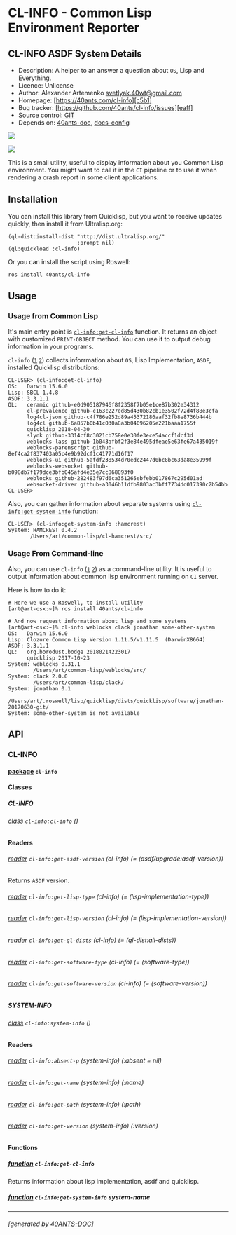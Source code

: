 <a id="x-28CL-INFO-DOCS-2FINDEX-3A-40README-2040ANTS-DOC-2FLOCATIVES-3ASECTION-29"></a>

# CL-INFO - Common Lisp Environment Reporter

<a id="cl-info-asdf-system-details"></a>

## CL-INFO ASDF System Details

* Description: A helper to an answer a question about `OS`, Lisp and Everything.
* Licence: Unlicense
* Author: Alexander Artemenko <svetlyak.40wt@gmail.com>
* Homepage: [https://40ants.com/cl-info][c5b1]
* Bug tracker: [https://github.com/40ants/cl-info/issues][eaff]
* Source control: [GIT][c2be]
* Depends on: [40ants-doc][2c00], [docs-config][ce67]

[![](https://github-actions.40ants.com/40ants/cl-info/matrix.svg?only=ci.run-tests)][3904]

![](http://quickdocs.org/badge/cl-info.svg)

This is a small utility, useful to display information about you Common
Lisp environment. You might want to call it in the `CI` pipeline or
to use it when rendering a crash report in some client applications.

<a id="x-28CL-INFO-DOCS-2FINDEX-3A-3A-40INSTALLATION-2040ANTS-DOC-2FLOCATIVES-3ASECTION-29"></a>

## Installation

You can install this library from Quicklisp, but you want to receive updates quickly, then install it from Ultralisp.org:

```
(ql-dist:install-dist "http://dist.ultralisp.org/"
                      :prompt nil)
(ql:quickload :cl-info)
```
Or you can install the script using Roswell:

```
ros install 40ants/cl-info
```
<a id="x-28CL-INFO-DOCS-2FINDEX-3A-3A-40USAGE-2040ANTS-DOC-2FLOCATIVES-3ASECTION-29"></a>

## Usage

<a id="usage-from-common-lisp"></a>

### Usage from Common Lisp

It's main entry point is [`cl-info:get-cl-info`][5b06] function. It returns an object with
customized `PRINT-OBJECT` method. You can use it to output debug
information in your programs.

`cl-info` ([`1`][047c] [`2`][8682]) collects inforrmation about `OS`, Lisp Implementation, `ASDF`, installed
Quicklisp distributions:

```text
CL-USER> (cl-info:get-cl-info)
OS:   Darwin 15.6.0
Lisp: SBCL 1.4.8
ASDF: 3.3.1.1
QL:   ceramic github-e0d905187946f8f2358f7b05e1ce87b302e34312
      cl-prevalence github-c163c227ed85d430b82cb1e3502f72d4f88e3cfa
      log4cl-json github-c4f786e252d89a45372186aaf32fb8e8736b444b
      log4cl github-6a857b0b41c030a8a3b04096205e221baaa1755f
      quicklisp 2018-04-30
      slynk github-3314cf8c3021cb758e0e30fe3ece54accf1dcf3d
      weblocks-lass github-1b043afbf2f3e84e495dfeae5e63fe67a435019f
      weblocks-parenscript github-8ef4ca2f837403a05c4e9b92dcf1c41771d16f17
      weblocks-ui github-5afdf238534d70edc2447d0bc8bc63da8e35999f
      weblocks-websocket github-b098db7f179dce3bfb045afd4e35e7cc868893f0
      weblocks github-282483f97d6ca351265ebfebb017867c295d01ad
      websocket-driver github-a3046b11dfb9803ac3bff7734dd017390c2b54bb
CL-USER>
```
Also, you can gather information about separate systems using [`cl-info:get-system-info`][9306]
function:

```text
CL-USER> (cl-info:get-system-info :hamcrest)
System: HAMCREST 0.4.2
       /Users/art/common-lisp/cl-hamcrest/src/
```
<a id="usage-from-command-line"></a>

### Usage From Command-line

Also, you can use `cl-info` ([`1`][047c] [`2`][8682]) as a command-line utility. It is useful to
output information about common lisp environment running on `CI` server.

Here is how to do it:

```shell
# Here we use a Roswell, to install utility
[art@art-osx:~]% ros install 40ants/cl-info
   
# And now request information about lisp and some systems
[art@art-osx:~]% cl-info weblocks clack jonathan some-other-system
OS:   Darwin 15.6.0
Lisp: Clozure Common Lisp Version 1.11.5/v1.11.5  (DarwinX8664)
ASDF: 3.3.1.1
QL:   org.borodust.bodge 20180214223017
      quicklisp 2017-10-23
System: weblocks 0.31.1
        /Users/art/common-lisp/weblocks/src/
System: clack 2.0.0
        /Users/art/common-lisp/clack/
System: jonathan 0.1
        /Users/art/.roswell/lisp/quicklisp/dists/quicklisp/software/jonathan-20170630-git/
System: some-other-system is not available
```
<a id="x-28CL-INFO-DOCS-2FINDEX-3A-3A-40API-2040ANTS-DOC-2FLOCATIVES-3ASECTION-29"></a>

## API

<a id="x-28CL-INFO-DOCS-2FINDEX-3A-3A-40CL-INFO-3FPACKAGE-2040ANTS-DOC-2FLOCATIVES-3ASECTION-29"></a>

### CL-INFO

<a id="x-28-23A-28-287-29-20BASE-CHAR-20-2E-20-22CL-INFO-22-29-20PACKAGE-29"></a>

#### [package](cc9c) `cl-info`

<a id="x-28CL-INFO-DOCS-2FINDEX-3A-3A-7C-40CL-INFO-3FClasses-SECTION-7C-2040ANTS-DOC-2FLOCATIVES-3ASECTION-29"></a>

#### Classes

<a id="x-28CL-INFO-DOCS-2FINDEX-3A-3A-40CL-INFO-24CL-INFO-3FCLASS-2040ANTS-DOC-2FLOCATIVES-3ASECTION-29"></a>

##### CL-INFO

<a id="x-28CL-INFO-3ACL-INFO-20CLASS-29"></a>

###### [class](9df3) `cl-info:cl-info` ()

**Readers**

<a id="x-28CL-INFO-3AGET-ASDF-VERSION-20-2840ANTS-DOC-2FLOCATIVES-3AREADER-20CL-INFO-3ACL-INFO-29-29"></a>

###### [reader](414f) `cl-info:get-asdf-version` (cl-info) (= (asdf/upgrade:asdf-version))

Returns `ASDF` version.

<a id="x-28CL-INFO-3AGET-LISP-TYPE-20-2840ANTS-DOC-2FLOCATIVES-3AREADER-20CL-INFO-3ACL-INFO-29-29"></a>

###### [reader](8851) `cl-info:get-lisp-type` (cl-info) (= (lisp-implementation-type))

<a id="x-28CL-INFO-3AGET-LISP-VERSION-20-2840ANTS-DOC-2FLOCATIVES-3AREADER-20CL-INFO-3ACL-INFO-29-29"></a>

###### [reader](e036) `cl-info:get-lisp-version` (cl-info) (= (lisp-implementation-version))

<a id="x-28CL-INFO-3AGET-QL-DISTS-20-2840ANTS-DOC-2FLOCATIVES-3AREADER-20CL-INFO-3ACL-INFO-29-29"></a>

###### [reader](c135) `cl-info:get-ql-dists` (cl-info) (= (ql-dist:all-dists))

<a id="x-28CL-INFO-3AGET-SOFTWARE-TYPE-20-2840ANTS-DOC-2FLOCATIVES-3AREADER-20CL-INFO-3ACL-INFO-29-29"></a>

###### [reader](ec99) `cl-info:get-software-type` (cl-info) (= (software-type))

<a id="x-28CL-INFO-3AGET-SOFTWARE-VERSION-20-2840ANTS-DOC-2FLOCATIVES-3AREADER-20CL-INFO-3ACL-INFO-29-29"></a>

###### [reader](40bc) `cl-info:get-software-version` (cl-info) (= (software-version))

<a id="x-28CL-INFO-DOCS-2FINDEX-3A-3A-40CL-INFO-24SYSTEM-INFO-3FCLASS-2040ANTS-DOC-2FLOCATIVES-3ASECTION-29"></a>

##### SYSTEM-INFO

<a id="x-28CL-INFO-3ASYSTEM-INFO-20CLASS-29"></a>

###### [class](cfb9) `cl-info:system-info` ()

**Readers**

<a id="x-28CL-INFO-3AABSENT-P-20-2840ANTS-DOC-2FLOCATIVES-3AREADER-20CL-INFO-3ASYSTEM-INFO-29-29"></a>

###### [reader](d839) `cl-info:absent-p` (system-info) (:absent = nil)

<a id="x-28CL-INFO-3AGET-NAME-20-2840ANTS-DOC-2FLOCATIVES-3AREADER-20CL-INFO-3ASYSTEM-INFO-29-29"></a>

###### [reader](f7b5) `cl-info:get-name` (system-info) (:name)

<a id="x-28CL-INFO-3AGET-PATH-20-2840ANTS-DOC-2FLOCATIVES-3AREADER-20CL-INFO-3ASYSTEM-INFO-29-29"></a>

###### [reader](6810) `cl-info:get-path` (system-info) (:path)

<a id="x-28CL-INFO-3AGET-VERSION-20-2840ANTS-DOC-2FLOCATIVES-3AREADER-20CL-INFO-3ASYSTEM-INFO-29-29"></a>

###### [reader](b0a2) `cl-info:get-version` (system-info) (:version)

<a id="x-28CL-INFO-DOCS-2FINDEX-3A-3A-7C-40CL-INFO-3FFunctions-SECTION-7C-2040ANTS-DOC-2FLOCATIVES-3ASECTION-29"></a>

#### Functions

<a id="x-28CL-INFO-3AGET-CL-INFO-20FUNCTION-29"></a>

##### [function](e4c1) `cl-info:get-cl-info`

Returns information about lisp implementation, asdf and quicklisp.

<a id="x-28CL-INFO-3AGET-SYSTEM-INFO-20FUNCTION-29"></a>

##### [function](51a4) `cl-info:get-system-info` system-name


[c5b1]: https://40ants.com/cl-info
[8682]: https://40ants.com/cl-info/#x-28-22cl-info-22-20ASDF-2FSYSTEM-3ASYSTEM-29
[047c]: https://40ants.com/cl-info/#x-28-23A-28-287-29-20BASE-CHAR-20-2E-20-22CL-INFO-22-29-20PACKAGE-29
[5b06]: https://40ants.com/cl-info/#x-28CL-INFO-3AGET-CL-INFO-20FUNCTION-29
[9306]: https://40ants.com/cl-info/#x-28CL-INFO-3AGET-SYSTEM-INFO-20FUNCTION-29
[c2be]: https://github.com/40ants/cl-info
[3904]: https://github.com/40ants/cl-info/actions
[cc9c]: https://github.com/40ants/cl-info/blob/6425f40d9e60f39e9af28b34032f2da3744d6bfe/src/core.lisp#L1
[e4c1]: https://github.com/40ants/cl-info/blob/6425f40d9e60f39e9af28b34032f2da3744d6bfe/src/core.lisp#L108
[51a4]: https://github.com/40ants/cl-info/blob/6425f40d9e60f39e9af28b34032f2da3744d6bfe/src/core.lisp#L113
[9df3]: https://github.com/40ants/cl-info/blob/6425f40d9e60f39e9af28b34032f2da3744d6bfe/src/core.lisp#L36
[414f]: https://github.com/40ants/cl-info/blob/6425f40d9e60f39e9af28b34032f2da3744d6bfe/src/core.lisp#L37
[8851]: https://github.com/40ants/cl-info/blob/6425f40d9e60f39e9af28b34032f2da3744d6bfe/src/core.lisp#L40
[e036]: https://github.com/40ants/cl-info/blob/6425f40d9e60f39e9af28b34032f2da3744d6bfe/src/core.lisp#L42
[ec99]: https://github.com/40ants/cl-info/blob/6425f40d9e60f39e9af28b34032f2da3744d6bfe/src/core.lisp#L44
[40bc]: https://github.com/40ants/cl-info/blob/6425f40d9e60f39e9af28b34032f2da3744d6bfe/src/core.lisp#L46
[c135]: https://github.com/40ants/cl-info/blob/6425f40d9e60f39e9af28b34032f2da3744d6bfe/src/core.lisp#L49
[cfb9]: https://github.com/40ants/cl-info/blob/6425f40d9e60f39e9af28b34032f2da3744d6bfe/src/core.lisp#L58
[f7b5]: https://github.com/40ants/cl-info/blob/6425f40d9e60f39e9af28b34032f2da3744d6bfe/src/core.lisp#L59
[b0a2]: https://github.com/40ants/cl-info/blob/6425f40d9e60f39e9af28b34032f2da3744d6bfe/src/core.lisp#L61
[6810]: https://github.com/40ants/cl-info/blob/6425f40d9e60f39e9af28b34032f2da3744d6bfe/src/core.lisp#L63
[d839]: https://github.com/40ants/cl-info/blob/6425f40d9e60f39e9af28b34032f2da3744d6bfe/src/core.lisp#L65
[eaff]: https://github.com/40ants/cl-info/issues
[2c00]: https://quickdocs.org/40ants-doc
[ce67]: https://quickdocs.org/docs-config

* * *
###### [generated by [40ANTS-DOC](https://40ants.com/doc/)]
